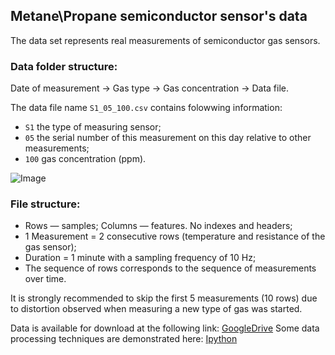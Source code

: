 
## Metane\Propane semiconductor sensor's data

The data set represents real measurements of semiconductor gas sensors.

### Data folder structure:
Date of measurement -> Gas type -> Gas concentration -> Data file.

The data file name `S1_05_100.csv` contains folowwing information:
* `S1` the type of measuring sensor;
* `05` the serial number of this measurement on this day relative to other measurements;
* `100` gas concentration (ppm).

![Image](https://Lcpssm.github.io/data_description/file_tree.png)

### File structure:
* Rows — samples; Columns — features. No indexes and headers;
* 1 Measurement = 2 consecutive rows (temperature and resistance of the gas sensor);
* Duration = 1 minute with a sampling frequency of 10 Hz; 
* The sequence of rows corresponds to the sequence of measurements over time. 

It is strongly recommended to skip the first 5 measurements (10 rows) due to distortion observed when measuring a new type of gas was started.

Data is available for download at the following link:
[GoogleDrive](https://drive.google.com/open?id=1Qb9TXG2SMsmoO41QBvKoCiFFZMWLfhkr)
Some data processing techniques are demonstrated here:
[Ipython](https://github.com/Lcpssm/Lcpssm.github.io/blob/master/data_processing/data%20processing%20demo.ipynb)
